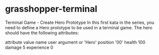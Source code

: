 # grasshopper-terminal
Terminal Game - Create Hero Prototype
In this first kata in the series, you need to define a Hero prototype to be used in a terminal game. The hero should have the following attributes:

attribute	value
name	user argument or 'Hero'
position	'00'
health	100
damage	5
experience	0